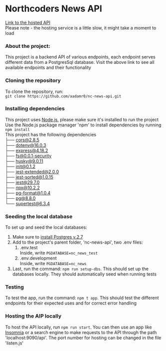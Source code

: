 # Northcoders News API

[Link to the hosted API](https://nc-news-api-ffu7.onrender.com/api)<br>
Please note - the hosting service is a little slow, it might take a moment to load<br>

### About the project:<br>

This project is a backend API of various endpoints, each endpoint serves different data from a PostgresSql database. Visit the above link to see all available endpoints and their functionality<br>

### Cloning the repository<br>

To clone the repository, run:<br>
`git clone https://github.com/aadamr0/nc-news-api.git`<br>

### Installing dependencies <br>

This project uses [Node.js](https://nodejs.org/en), please make sure it's installed to run the project <br>
Use the Node.js package manager 'npm' to install dependencies by running `npm install` <br>
This project has the following dependencies<br>
├── cors@2.8.5 <br>
├── dotenv@16.0.3 <br>
├── express@4.18.2 <br>
├── fs@0.0.1-security <br>
├── husky@9.0.11 <br>
├── init@0.1.2 <br>
├── jest-extended@2.0.0 <br>
├── jest-sorted@1.0.15 <br>
├── jest@29.7.0 <br>
├── npx@10.2.2 <br>
├── pg-format@1.0.4 <br>
├── pg@8.8.0 <br>
└── supertest@6.3.4 <br>

### Seeding the local database <br>

To set up and seed the local databases:<br>

1. Make sure to [install Postgres v.2.7](https://postgresapp.com/downloads.html)<br>
2. Add to the project's parent folder, 'nc-news-api', two .env files: <br>
   1. .env.test<br>
      Inside, write `PGDATABASE=nc_news_test`<br>
   2. .env.development<br>
      Inside, write `PGDATABASE=nc_news`<br>
3. Last, run the command: `npm run setup-dbs`. This should set up the databases locally. They should automatically seed when running tests<br>

### Testing<br>

To test the app, run the command: `npm t app`. This should test the different endpoints for their expected uses and for correct error handling<br>

### Hosting the AIP locally<br>

To host the API locally, run `npm run start`. You can then use an app like [Insomnia](https://insomnia.rest/) or a search engine to make requests to the API through the path 'localhost:9090/api'. The port number for hosting can be changed in the file 'listen.js'
